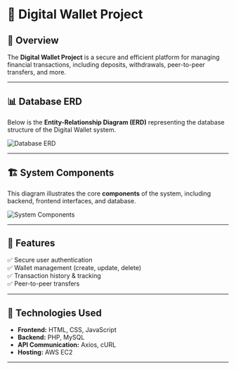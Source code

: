 # 📱 Digital Wallet Project

## 📌 Overview
The **Digital Wallet Project** is a secure and efficient platform for managing financial transactions, including deposits, withdrawals, peer-to-peer transfers, and more. 

---

## 📊 Database ERD
Below is the **Entity-Relationship Diagram (ERD)** representing the database structure of the Digital Wallet system.

![Database ERD](https://raw.githubusercontent.com/Hasanmawasi/DigitalWallet/main/DigitalWallet/DigitalWallet-Client/image/components/ER-DigitalWallet.png
)

---

## 🏗️ System Components
This diagram illustrates the core **components** of the system, including backend, frontend interfaces, and database.

![System Components](https://raw.githubusercontent.com/Hasanmawasi/DigitalWallet/main/DigitalWallet-Client/image/components/components.png)

---

## 🚀 Features
✅ Secure user authentication  
✅ Wallet management (create, update, delete)  
✅ Transaction history & tracking  
✅ Peer-to-peer transfers  

---

## 🔧 Technologies Used
- **Frontend:** HTML, CSS, JavaScript  
- **Backend:** PHP, MySQL  
- **API Communication:** Axios, cURL  
- **Hosting:** AWS EC2  

---


